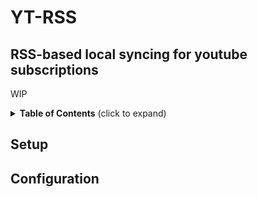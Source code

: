 # YT-RSS
## RSS-based local syncing for youtube subscriptions

WIP

<details>
 <summary><strong>Table of Contents</strong> (click to expand)</summary>

- [Setup](#-setup)
- [Configuration](#-configuration)

</details>

## Setup

## Configuration
